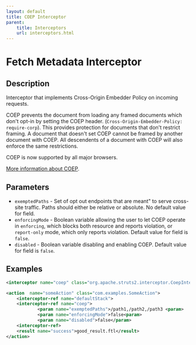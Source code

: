 ```yaml
---
layout: default
title: COEP Interceptor
parent:
    title: Interceptors
    url: interceptors.html
---
```


# Fetch Metadata Interceptor

## Description

Interceptor that implements Cross-Origin Embedder Policy on incoming requests.

COEP prevents the document from loading any framed documents which don't opt-in by setting the COEP header. (`Cross-Origin-Embedder-Policy: require-corp`). This provides protection for documents that don't restrict framing. A document that doesn't set COEP cannot be framed by another document with COEP. All descendents of a document with COEP will also enforce the same restrictions.

COEP is now supported by all major browsers.



[More information about COEP](https://web.dev/why-coop-coep/#coep).

## Parameters

- `exemptedPaths` - Set of opt out endpoints that are meant" to serve cross-site traffic. Paths should either be relative or absolute. No default value for field.
- `enforcingMode` - Boolean variable allowing the user to let COEP operate in `enforcing`, which blocks both resource and reports violation, or `report-only` mode, which only reports violation. Default value for field is `false`.
- `disabled` - Boolean variable disabling and enabling COEP. Default value for field is `false`.

## Examples

```xml
<interceptor name="coep" class="org.apache.struts2.interceptor.CoepInterceptor"/>

<action  name="someAction" class="com.examples.SomeAction">
    <interceptor-ref name="defaultStack">
    <interceptor-ref name="coep">
            <param name="exemptedPaths">/path1,/path2,/path3 <param>
            <param name="enforcingMode">false<param>
            <param name="disabled">false</param>
    <interceptor-ref>
    <result name="success">good_result.ftl</result>
</action>
```